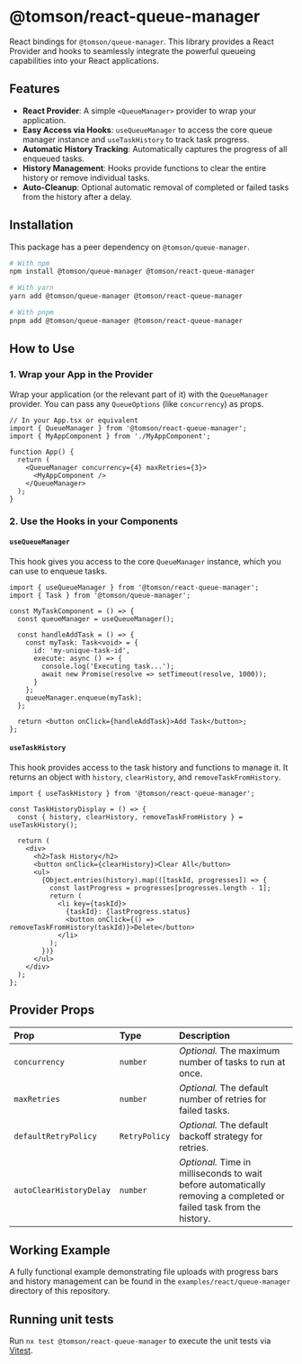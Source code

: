 # @tomson/react-queue-manager

React bindings for `@tomson/queue-manager`. This library provides a React Provider and hooks to seamlessly integrate the powerful queueing capabilities into your React applications.

## Features

- **React Provider**: A simple `<QueueManager>` provider to wrap your application.
- **Easy Access via Hooks**: `useQueueManager` to access the core queue manager instance and `useTaskHistory` to track task progress.
- **Automatic History Tracking**: Automatically captures the progress of all enqueued tasks.
- **History Management**: Hooks provide functions to clear the entire history or remove individual tasks.
- **Auto-Cleanup**: Optional automatic removal of completed or failed tasks from the history after a delay.

## Installation

This package has a peer dependency on `@tomson/queue-manager`.

```bash
# With npm
npm install @tomson/queue-manager @tomson/react-queue-manager

# With yarn
yarn add @tomson/queue-manager @tomson/react-queue-manager

# With pnpm
pnpm add @tomson/queue-manager @tomson/react-queue-manager
```

## How to Use

### 1. Wrap your App in the Provider

Wrap your application (or the relevant part of it) with the `QueueManager` provider. You can pass any `QueueOptions` (like `concurrency`) as props.

```typescriptreact
// In your App.tsx or equivalent
import { QueueManager } from '@tomson/react-queue-manager';
import { MyAppComponent } from './MyAppComponent';

function App() {
  return (
    <QueueManager concurrency={4} maxRetries={3}>
      <MyAppComponent />
    </QueueManager>
  );
}
```

### 2. Use the Hooks in your Components

#### `useQueueManager`

This hook gives you access to the core `QueueManager` instance, which you can use to enqueue tasks.

```typescriptreact
import { useQueueManager } from '@tomson/react-queue-manager';
import { Task } from '@tomson/queue-manager';

const MyTaskComponent = () => {
  const queueManager = useQueueManager();

  const handleAddTask = () => {
    const myTask: Task<void> = {
      id: 'my-unique-task-id',
      execute: async () => {
        console.log('Executing task...');
        await new Promise(resolve => setTimeout(resolve, 1000));
      }
    };
    queueManager.enqueue(myTask);
  };

  return <button onClick={handleAddTask}>Add Task</button>;
};
```

#### `useTaskHistory`

This hook provides access to the task history and functions to manage it. It returns an object with `history`, `clearHistory`, and `removeTaskFromHistory`.

```typescriptreact
import { useTaskHistory } from '@tomson/react-queue-manager';

const TaskHistoryDisplay = () => {
  const { history, clearHistory, removeTaskFromHistory } = useTaskHistory();

  return (
    <div>
      <h2>Task History</h2>
      <button onClick={clearHistory}>Clear All</button>
      <ul>
        {Object.entries(history).map(([taskId, progresses]) => {
          const lastProgress = progresses[progresses.length - 1];
          return (
            <li key={taskId}>
              {taskId}: {lastProgress.status}
              <button onClick={() => removeTaskFromHistory(taskId)}>Delete</button>
            </li>
          );
        })}
      </ul>
    </div>
  );
};
```

## Provider Props

| Prop | Type | Description |
| :--- | :--- | :--- |
| `concurrency` | `number` | *Optional.* The maximum number of tasks to run at once. |
| `maxRetries` | `number` | *Optional.* The default number of retries for failed tasks. |
| `defaultRetryPolicy` | `RetryPolicy` | *Optional.* The default backoff strategy for retries. |
| `autoClearHistoryDelay` | `number` | *Optional.* Time in milliseconds to wait before automatically removing a completed or failed task from the history. |

## Working Example

A fully functional example demonstrating file uploads with progress bars and history management can be found in the `examples/react/queue-manager` directory of this repository.

## Running unit tests

Run `nx test @tomson/react-queue-manager` to execute the unit tests via [Vitest](https://vitest.dev/).
